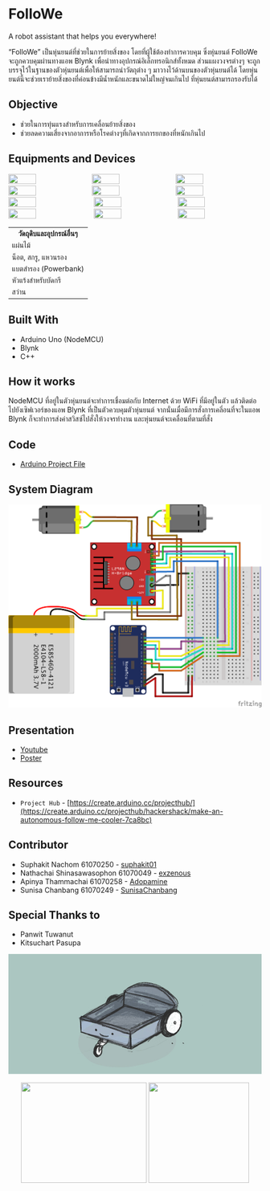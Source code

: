 # FolloWe
A robot assistant that helps you everywhere!

“FolloWe” เป็นหุ่นยนต์ที่ช่วยในการย้ายสิ่งของ โดยที่ผู้ใช้ต้องทำการควบคุม ซึ่งหุ่นยนต์ FolloWe จะถูกควบคุมผ่านทางแอพ Blynk เพื่อนำทางอุปกรณ์อิเล็กทรอนิกส์ทั้งหมด ส่วนแผงวงจรต่างๆ จะถูกบรรจุไว้ในฐานของตัวหุ่นยนต์เพื่อให้สามารถนำวัตถุต่าง ๆ มาวางไว้ด้านบนของตัวหุ่นยนต์ได้ โดยหุ่นยนต์นี้จะช่วยเราย้ายสิ่งของที่ค่อนข้างมีน้ำหนักและขนาดไม่ใหญ่จนเกินไป ที่หุ่นยนต์สามารถรองรับได้

## Objective
* ช่วยในการทุ่นแรงสำหรับการเคลื่อนย้ายสิ่งของ
* ช่วยลดความเสี่ยงจากอาการหรือโรคต่างๆที่เกิดจากการยกของที่หนักเกินไป

## Equipments and Devices
<image src="image/13.jpg" width="33%" height="33%"><image src="image/5.jpg" width="33%" height="33%"><image src="image/3.jpg" width="33%" height="33%"><image src="image/4.jpg" width="33%" height="33%"><image src="image/2.jpg" width="33%" height="33%"><image src="image/1.jpg" width="33%" height="33%">
<image src="image/6.jpg" width="33%" height="33%">
<image src="image/7.jpg" width="33%" height="33%"><image src="image/8.jpg" width="33%" height="33%"><image src="image/9.jpg" width="33%" height="33%">
<image src="image/10.jpg" width="33%" height="33%"><image src="image/11.jpg" width="33%" height="33%">
  
<table>
  <tr><th>วัดถุดิบและอุปกรณ์อื่นๆ</th></tr>
  <tr><td>แผ่นไม้</td></tr>
  <tr><td>น็อต, สกรู, แหวนรอง</td></tr>
  <tr><td>แบตสำรอง (Powerbank)</td></tr>
  <tr><td>หัวแร้งสำหรับบัดกรี</td></tr>
  <tr><td>สว่าน</td></tr>
</table>

## Built With
* Arduino Uno (NodeMCU)
* Blynk
* C++

## How it works
NodeMCU ที่อยู่ในตัวหุ่นยนต์จะทำการเชื่อมต่อกับ Internet ด้วย WiFi ที่มีอยู่ในตัว แล้วติดต่อไปยังเซิฟเวอร์ของแอพ Blynk ที่เป็นตัวควบคุมตัวหุ่นยนต์
จากนั่นเมื่อมีการสั่งการเคลี่อนที่จะในแอพ Blynk ก็จะทำการส่งค่าสวิสซ์ไปสั่งให้วงจรทำงาน และหุ่นยนต์จะเคลื่อนที่ตามที่สั่ง

## Code
* [Arduino Project File](https://github.com/suphakit01/FolloWe/blob/master/NodeMCU_FolloWe.ino)

## System Diagram
![System Diagram](image/FolloWe_Diagram.png)

## Presentation
* [Youtube](https://www.youtube.com/channel/UCZlMfjfZH7QHUnDT8k23p3Q)
* [Poster]()

## Resources
* `Project Hub` - [https://create.arduino.cc/projecthub/](https://create.arduino.cc/projecthub/hackershack/make-an-autonomous-follow-me-cooler-7ca8bc)

## Contributor
* Suphakit  Nachom  61070250 - [suphakit01](https://github.com/suphakit01)
* Nathachai Shinasawasophon  61070049 - [exzenous](https://github.com/exzenous)
* Apinya Thammachai  61070258 - [Adopamine](https://github.com/Adopamine)
* Sunisa Chanbang 61070249 - [SunisaChanbang](https://github.com/SunisaChanbang)

## Special Thanks to
* Panwit Tuwanut
* Kitsuchart Pasupa
  
![](image/cover-readme.jpg)

<p align=center>
<image src="image/itlogo.png" width="250px" height="200px">
<image src="image/1000x1000kmitl.png" width="200px" height="200px">
</p>
